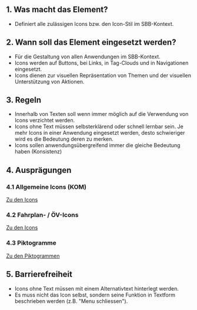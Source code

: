 ## 1. Was macht das Element?
*   Definiert alle zulässigen Icons bzw. den Icon-Stil im SBB-Kontext.

## 2. Wann soll das Element eingesetzt werden?
*   Für die Gestaltung von allen Anwendungen im SBB-Kontext.
*   Icons werden auf Buttons, bei Links, in Tag-Clouds und in Navigationen eingesetzt.
*   Icons dienen zur visuellen Repräsentation von Themen und der visuellen Unterstützung von Aktionen.

## 3. Regeln
*   Innerhalb von Texten soll wenn immer möglich auf die Verwendung von Icons verzichtet werden.
*   Icons ohne Text müssen selbsterklärend oder schnell lernbar sein. Je mehr Icons in einer Anwendung eingesetzt werden, desto schwieriger wird es die Bedeutung deren zu merken.
*   Icons sollen anwendungsübergreifend immer die gleiche Bedeutung haben (Konsistenz)

## 4. Ausprägungen
### 4.1 Allgemeine Icons (KOM)
[Zu den Icons](https://digital.sbb.ch/de/icons-und-piktogramme/icons)

### 4.2 Fahrplan- / ÖV-Icons
[Zu den Icons](https://digital.sbb.ch/de/icons-und-piktogramme/fahrplan-icons)

### 4.3 Piktogramme
[Zu den Piktogrammen](https://digital.sbb.ch/de/icons-und-piktogramme/piktogramme)

## 5. Barrierefreiheit
* Icons ohne Text müssen mit einem Alternativtext hinterlegt werden.
* Es muss nicht das Icon selbst, sondern seine Funktion in Textform beschrieben werden (z.B. "Menu schliessen").